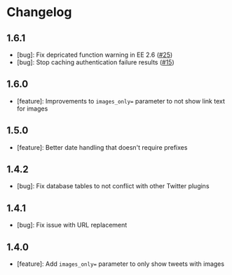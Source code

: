 # Changelog

## 1.6.1

* [bug]: Fix depricated function warning in EE 2.6 ([#25][25])
* [bug]: Stop caching authentication failure results ([#15][15])

## 1.6.0

* [feature]: Improvements to `images_only=` parameter to not show link text for images

## 1.5.0

* [feature]: Better date handling that doesn't require prefixes

## 1.4.2

* [bug]: Fix database tables to not conflict with other Twitter plugins

## 1.4.1

* [bug]: Fix issue with URL replacement

## 1.4.0

* [feature]: Add `images_only=` parameter to only show tweets with images


[15]: https://github.com/click-rain/EE_Twitter/issues/15
[25]: https://github.com/click-rain/EE_Twitter/issues/25
